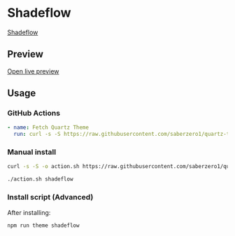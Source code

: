 # Shadeflow

[Shadeflow](https://artorias305.github.io/)

## Preview

[Open live preview](https://quartz-themes.github.io/shadeflow/)

## Usage

### GitHub Actions

```yaml
- name: Fetch Quartz Theme
  run: curl -s -S https://raw.githubusercontent.com/saberzero1/quartz-themes/master/action.sh | bash -s -- shadeflow
```

### Manual install

```bash
curl -s -S -o action.sh https://raw.githubusercontent.com/saberzero1/quartz-themes/master/action.sh

./action.sh shadeflow
```

### Install script (Advanced)

After installing:

```bash
npm run theme shadeflow
```
